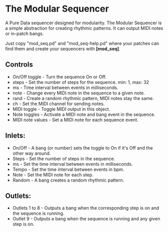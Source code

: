 # The Modular Sequencer
A Pure Data sequencer designed for modularity.
The Modular Sequencer is a simple abstraction for creating rhythmic patterns. It can output MIDI notes or in-patch bangs.

Just copy "mod_seq.pd" and "mod_seq-help.pd" where your patches can find them and create your sequencers with **[mod_seq]**.

## Controls

* On/Off toggle - Turn the sequence On or Off.
* steps - Set the number of steps for the sequence. min: 1, max: 32
* ms - Time interval between events in milliseconds.
* note - Change every MIDI note in the sequence to a given note.
* rand - Create a random rhythmic pattern, MIDI notes stay the same.
* ch - Set the MIDI channel for sending notes.
* MIDI toggle - Toggle MIDI output in this object.
* Note toggles - Activate a MIDI note and bang event in the sequence.
* MIDI note values - Set a MIDI note for each sequence event.


## Inlets:

* On/Off - A bang (or number) sets the toggle to On if it's Off and the other way around.
* Steps - Set the number of steps in the sequence.
* ms - Set the time interval between events in milliseconds.
* Tempo - Set the time interval between events in bpm.
* Note - Set the MIDI note for each step.
* Random - A bang creates a random rhythmic pattern.

## Outlets:

* Outlets 1 to 8 - Outputs a bang when the corresponding step is on and the sequence is running.
* Outlet 9 - Outputs a bang when the sequence is running and any given step is on.